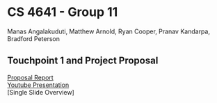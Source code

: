 # CS 4641 - Group 11

Manas Angalakuduti, Matthew Arnold, Ryan Cooper,  Pranav Kandarpa, Bradford Peterson

## Touchpoint 1 and Project Proposal

[Proposal Report](https://github.com/Matthewa1999/Group11_CS4641/blob/main/Resources/ProjectProposalDraft.pdf)  
[Youtube Presentation](https://www.youtube.com/watch?v=RopPKB7D7qI)  
[Single Slide Overview]  
